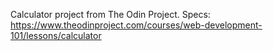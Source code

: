 Calculator project from The Odin Project.
Specs: https://www.theodinproject.com/courses/web-development-101/lessons/calculator